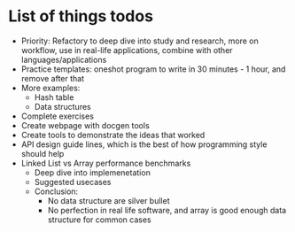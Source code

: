 # List of things todos
- Priority: Refactory to deep dive into study and research, more on workflow, use in real-life applications, combine with other languages/applications
- Practice templates: oneshot program to write in 30 minutes - 1 hour, and remove after that
- More examples: 
    - Hash table
    - Data structures
- Complete exercises
- Create webpage with docgen tools
- Create tools to demonstrate the ideas that worked
- API design guide lines, which is the best of how programming style should help
- Linked List vs Array performance benchmarks
    - Deep dive into implemenetation
    - Suggested usecases
    - Conclusion: 
        - No data structure are silver bullet
        - No perfection in real life software, and array is good enough data structure for common cases